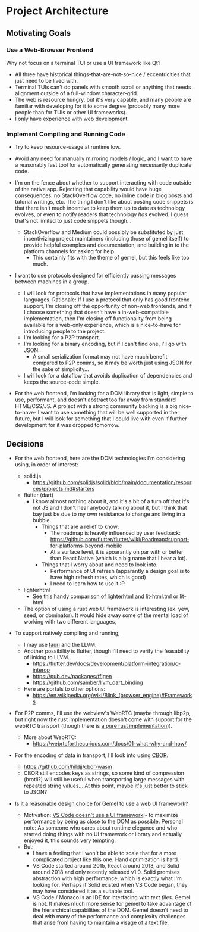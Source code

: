 # Project Architecture

## Motivating Goals

### Use a Web-Browser Frontend

Why not focus on a terminal TUI or use a UI framework like Qt?

- All three have historical things-that-are-not-so-nice / eccentricities that just need to be lived with.
- Terminal TUIs can't do panels with smooth scroll or anything that needs alignment outside of a full-window character-grid.
- The web is resource hungry, but it's very capable, and many people are familiar with developing for it to some degree (probably many more people than for TUIs or other UI frameworks).
- I only have experience with web development.

### Implement Compiling and Running Code

- Try to keep resource-usage at runtime low.
- Avoid any need for manually mirroring models / logic, and I want to have a reasonably fast tool for automatically generating necessarily duplicate code.

- I'm on the fence about whether to support interacting with code outside of the native app. Rejecting that capability would have huge consequences: no StackOverflow code, no inline code in blog posts and tutorial writings, etc. The thing I don't like about posting code snippets is that there isn't much incentive to keep them up to date as technology evolves, or even to notify readers that technology _has_ evolved. I guess that's not limited to just code snippets though...
  - StackOverflow and Medium could possibly be substituted by just incentivizing project maintainers (including those of gemel itself) to provide helpful examples and documentation, and building in to the platform channels for asking for help.
    - This certainly fits with the theme of gemel, but this feels like too much.

- I want to use protocols designed for efficiently passing messages between machines in a group.
  - I will look for protocols that have implementations in many popular languages. Rationale: If I use a protocol that only has good frontend support, I'm closing off the opportunity of non-web frontends, and if I choose something that doesn't have a in-web-compatible implementation, then I'm closing off functionality from being available for a web-only experience, which is a nice-to-have for introducing people to the project.
  - I'm looking for a P2P transport.
  - I'm looking for a binary encoding, but if I can't find one, I'll go with JSON.
    - A small serialization format may not have much benefit compared to P2P comms, so it may be worth just using JSON for the sake of simplicity...
  - I will look for a dataflow that avoids duplication of dependencies and keeps the source-code simple.

- For the web frontend, I'm looking for a DOM library that is light, simple to use, performant, and doesn't abstract too far away from standard HTML/CSS/JS. A project with a strong community backing is a big nice-to-have- I want to use something that will be well supported in the future, but I will look for something that I could live with even if further development for it was dropped tomorrow.

## Decisions

- For the web frontend, here are the DOM technologies I'm considering using, in order of interest:
  - solid.js
    - https://github.com/solidjs/solid/blob/main/documentation/resources/projects.md#starters
  - flutter (dart)
    - I know almost nothing about it, and it's a bit of a turn off that it's not JS and I don't hear anybody talking about it, but I think that bay just be due to my own resistance to change and living in a bubble.
      - Things that are a relief to know:
        - The roadmap is heavily influenced by user feedback: https://github.com/flutter/flutter/wiki/Roadmap#support-for-platforms-beyond-mobile
        - At a surface level, it is apoarantly on par with or better than React Native (which is a big name that I hear a lot).
      - Things that I worry about and need to look into.
        - Performance of UI refresh (apparantly a design goal is to have high refresh rates, which is good)
        - I need to learn how to use it :P
  - lighterhtml
    - See [this handy comparison of lighterhtml and lit-html](https://webreflection.medium.com/lit-html-vs-hyperhtml-vs-lighterhtml-c084abfe1285).tml or lit-html
  - The option of using a rust web UI framework is interesting (ex. yew, seed, or dominator). It would hide away some of the mental load of working with two different languages,

- To support natively compiling and running,
  - I may use [tauri](https://github.com/tauri-apps/tauri) and the LLVM.
  - Another possibility is flutter, though I'll need to verify the feasability of linking to LLVM.
    - https://flutter.dev/docs/development/platform-integration/c-interop
    - https://pub.dev/packages/ffigen
    - https://github.com/samber/llvm_dart_binding
  - Here are portals to other options:
    - https://en.wikipedia.org/wiki/Blink_(browser_engine)#Frameworks

- For P2P comms, I'll use the webview's WebRTC (maybe through libp2p, but right now the rust implementation doesn't come with support for the webRTC transport (though there is [a pure rust implementation](https://webrtc.rs/))).
  - More about WebRTC:
    - https://webrtcforthecurious.com/docs/01-what-why-and-how/

- For the encoding of data in transport, I'll look into using [CBOR](https://cbor.io/spec.html).
  - https://github.com/hildjj/cbor-wasm
  - CBOR still encodes keys as strings, so some kind of compression (brotli?) will still be useful when transporting large messages with repeated string values... At this point, maybe it's just better to stick to JSON?

- Is it a reasonable design choice for Gemel to use a web UI framework?
  - Motivation: [VS Code doesn't use a UI framework](https://www.youtube.com/watch?v=gnKzJRr-rd0&ab_channel=VisualStudioCode)!- to maximize performance by being as close to the DOM as possible. Personal note: As someone who cares about runtime elegance and who started doing things with no UI framework or library and actually enjoyed it, this sounds very tempting.
  - But:
    - I have a feeling that I won't be able to scale that for a more complicated project like this one. Hand optimization is hard.
    - VS Code started around 2015, React around 2013, and Solid around 2018 and only recently released v1.0. Solid promises abstraction with high performance, which is exactly what I'm looking for. Perhaps if Solid existed when VS Code began, they may have considered it as a suitable tool.
    - VS Code / Monaco is an IDE for interfacing with _text files_. Gemel is not. It makes much more sense for gemel to take advantage of the hierarchical capabilities of the DOM. Gemel doesn't need to deal with many of the performance and complexity challenges that arise from having to maintain a visage of a text file.
